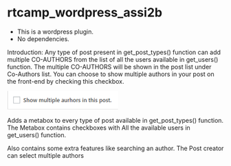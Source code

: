 # rtcamp_wordpress_assi2b

- This is a wordpress plugin.
- No dependencies.

Introduction:
Any type of post present in get_post_types() function can add multiple CO-AUTHORS from the list of all the users available in get_users() function.
The multiple CO-AUTHORS will be shown in the post list under Co-Authors list.
You can choose to show multiple authors in your post on the front-end by checking this checkbox.

![Checkbox](https://github.com/SID177/uploaded_images/blob/master/Capture.PNG?raw=true)

Adds a metabox to every type of post available in get_post_types() function.
The Metabox contains checkboxes with All the available users in get_users() function.

Also contains some extra features like searching an author.
The Post creator can select multiple authors 
